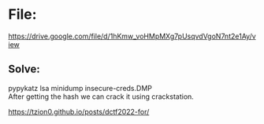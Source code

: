 # File:
https://drive.google.com/file/d/1hKmw_voHMpMXg7pUsqvdVgoN7nt2e1Ay/view  

## Solve:  
pypykatz lsa minidump insecure-creds.DMP  
After getting the hash we can crack it using crackstation.  

https://tzion0.github.io/posts/dctf2022-for/  
